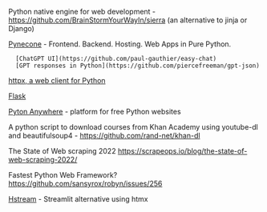 
Python native engine for web development  - https://github.com/BrainStormYourWayIn/sierra
(an alternative to jinja or Django)


[Pynecone](https://pynecone.io/) - Frontend. Backend. Hosting. Web Apps in Pure Python.

      [ChatGPT UI](https://github.com/paul-gauthier/easy-chat)
      [GPT responses in Python](https://github.com/piercefreeman/gpt-json)

[httpx, a web client for Python](https://opensource.com/article/22/3/python-httpx)

[Flask](https://www.python-me.org/python-flask)


[Pyton Anywhere](https://blog.pythonanywhere.com/206/) - platform for free Python websites


A python script to download courses from Khan Academy using youtube-dl and beautifulsoup4 -
https://github.com/rand-net/khan-dl

The State of Web scraping 2022
https://scrapeops.io/blog/the-state-of-web-scraping-2022/

Fastest Python Web Framework?
https://github.com/sansyrox/robyn/issues/256

[Hstream](https://github.com/conradbez/hstream) - Streamlit alternative using htmx
